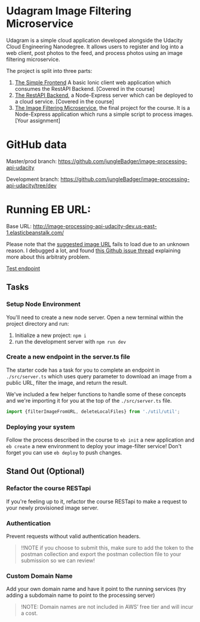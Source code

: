 # Udagram Image Filtering Microservice

Udagram is a simple cloud application developed alongside the Udacity Cloud Engineering Nanodegree. It allows users to register and log into a web client, post photos to the feed, and process photos using an image filtering microservice.

The project is split into three parts:
1. [The Simple Frontend](https://github.com/udacity/cloud-developer/tree/master/course-02/exercises/udacity-c2-frontend)
A basic Ionic client web application which consumes the RestAPI Backend. [Covered in the course]
2. [The RestAPI Backend](https://github.com/udacity/cloud-developer/tree/master/course-02/exercises/udacity-c2-restapi), a Node-Express server which can be deployed to a cloud service. [Covered in the course]
3. [The Image Filtering Microservice](https://github.com/udacity/cloud-developer/tree/master/course-02/project/image-filter-starter-code), the final project for the course. It is a Node-Express application which runs a simple script to process images. [Your assignment]

# GitHub data

Master/prod branch: https://github.com/jungleBadger/image-processing-api-udacity 

Development branch: https://github.com/jungleBadger/image-processing-api-udacity/tree/dev

# Running EB URL:

Base URL: http://image-processing-api-udacity-dev.us-east-1.elasticbeanstalk.com/

Please note that the [suggested image URL](https://upload.wikimedia.org/wikipedia/commons/b/bd/Golden_tabby_and_white_kitten_n01.jpg) fails to load due to an unknown reason. I debugged a lot, and found [this Github issue thread](https://github.com/oliver-moran/jimp/issues/643) explaining more about this arbitraty problem.

[Test endpoint](http://image-processing-api-jng-dev.us-east-1.elasticbeanstalk.com/filteredimage?image_url=https://s2.glbimg.com/YTk3VVsha2w_qk1B3Cb-jd348To=/1080x608/top/smart/https://i.s3.glbimg.com/v1/AUTH_59edd422c0c84a879bd37670ae4f538a/internal_photos/bs/2021/U/k/Wo7MxQRW2KXypGiWc2qw/google-doodl.jpg)


## Tasks

### Setup Node Environment

You'll need to create a new node server. Open a new terminal within the project directory and run:

1. Initialize a new project: `npm i`
2. run the development server with `npm run dev`

### Create a new endpoint in the server.ts file

The starter code has a task for you to complete an endpoint in `./src/server.ts` which uses query parameter to download an image from a public URL, filter the image, and return the result.

We've included a few helper functions to handle some of these concepts and we're importing it for you at the top of the `./src/server.ts`  file.

```typescript
import {filterImageFromURL, deleteLocalFiles} from './util/util';
```

### Deploying your system

Follow the process described in the course to `eb init` a new application and `eb create` a new environment to deploy your image-filter service! Don't forget you can use `eb deploy` to push changes.

## Stand Out (Optional)

### Refactor the course RESTapi

If you're feeling up to it, refactor the course RESTapi to make a request to your newly provisioned image server.

### Authentication

Prevent requests without valid authentication headers.
> !!NOTE if you choose to submit this, make sure to add the token to the postman collection and export the postman collection file to your submission so we can review!

### Custom Domain Name

Add your own domain name and have it point to the running services (try adding a subdomain name to point to the processing server)
> !NOTE: Domain names are not included in AWS’ free tier and will incur a cost.
